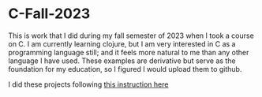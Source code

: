 # C-Fall-2023

This is work that I did during my fall semester of 2023 when I took a course on C. I am currently learning clojure, but I am very interested in C as a programming language still; and it feels more natural to me than any other language I have used. These examples are derivative but serve as the foundation for my education, so I figured I would upload them to github.

I did these projects following [this instruction here](https://devferr.com/bcc/CIS158_ProgramAsg.shtml)